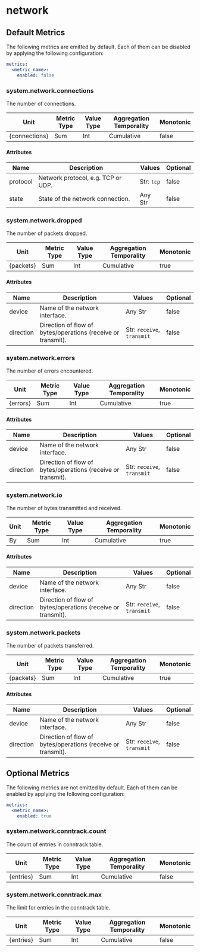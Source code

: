 [comment]: <> (Code generated by mdatagen. DO NOT EDIT.)

# network

## Default Metrics

The following metrics are emitted by default. Each of them can be disabled by applying the following configuration:

```yaml
metrics:
  <metric_name>:
    enabled: false
```

### system.network.connections

The number of connections.

| Unit | Metric Type | Value Type | Aggregation Temporality | Monotonic |
| ---- | ----------- | ---------- | ----------------------- | --------- |
| {connections} | Sum | Int | Cumulative | false |

#### Attributes

| Name | Description | Values | Optional |
| ---- | ----------- | ------ | -------- |
| protocol | Network protocol, e.g. TCP or UDP. | Str: ``tcp`` | false |
| state | State of the network connection. | Any Str | false |

### system.network.dropped

The number of packets dropped.

| Unit | Metric Type | Value Type | Aggregation Temporality | Monotonic |
| ---- | ----------- | ---------- | ----------------------- | --------- |
| {packets} | Sum | Int | Cumulative | true |

#### Attributes

| Name | Description | Values | Optional |
| ---- | ----------- | ------ | -------- |
| device | Name of the network interface. | Any Str | false |
| direction | Direction of flow of bytes/operations (receive or transmit). | Str: ``receive``, ``transmit`` | false |

### system.network.errors

The number of errors encountered.

| Unit | Metric Type | Value Type | Aggregation Temporality | Monotonic |
| ---- | ----------- | ---------- | ----------------------- | --------- |
| {errors} | Sum | Int | Cumulative | true |

#### Attributes

| Name | Description | Values | Optional |
| ---- | ----------- | ------ | -------- |
| device | Name of the network interface. | Any Str | false |
| direction | Direction of flow of bytes/operations (receive or transmit). | Str: ``receive``, ``transmit`` | false |

### system.network.io

The number of bytes transmitted and received.

| Unit | Metric Type | Value Type | Aggregation Temporality | Monotonic |
| ---- | ----------- | ---------- | ----------------------- | --------- |
| By | Sum | Int | Cumulative | true |

#### Attributes

| Name | Description | Values | Optional |
| ---- | ----------- | ------ | -------- |
| device | Name of the network interface. | Any Str | false |
| direction | Direction of flow of bytes/operations (receive or transmit). | Str: ``receive``, ``transmit`` | false |

### system.network.packets

The number of packets transferred.

| Unit | Metric Type | Value Type | Aggregation Temporality | Monotonic |
| ---- | ----------- | ---------- | ----------------------- | --------- |
| {packets} | Sum | Int | Cumulative | true |

#### Attributes

| Name | Description | Values | Optional |
| ---- | ----------- | ------ | -------- |
| device | Name of the network interface. | Any Str | false |
| direction | Direction of flow of bytes/operations (receive or transmit). | Str: ``receive``, ``transmit`` | false |

## Optional Metrics

The following metrics are not emitted by default. Each of them can be enabled by applying the following configuration:

```yaml
metrics:
  <metric_name>:
    enabled: true
```

### system.network.conntrack.count

The count of entries in conntrack table.

| Unit | Metric Type | Value Type | Aggregation Temporality | Monotonic |
| ---- | ----------- | ---------- | ----------------------- | --------- |
| {entries} | Sum | Int | Cumulative | false |

### system.network.conntrack.max

The limit for entries in the conntrack table.

| Unit | Metric Type | Value Type | Aggregation Temporality | Monotonic |
| ---- | ----------- | ---------- | ----------------------- | --------- |
| {entries} | Sum | Int | Cumulative | false |
